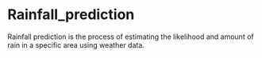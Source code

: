 # Rainfall_prediction
Rainfall prediction is the process of estimating the likelihood and amount of rain in a specific area using weather data.
